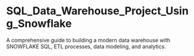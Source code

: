 # SQL_Data_Warehouse_Project_Using_Snowflake
A comprehensive guide to building a modern data warehouse with SNOWFLAKE SQL, ETL processes, data modeling, and analytics.
